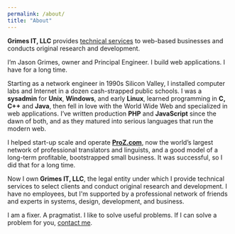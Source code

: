```yaml
---
permalink: /about/
title: "About"
---
```


**Grimes IT, LLC** provides [technical services](/services/) to web-based businesses and conducts original research and development.

I’m Jason Grimes, owner and Principal Engineer. 
I build web applications. I have for a long time.

Starting as a network engineer in 1990s Silicon Valley, 
I installed computer labs and Internet in a dozen cash-strapped public schools.
I was a **sysadmin** for **Unix**, **Windows**, and early **Linux**,
learned programming in **C, C++** and **Java**,
then fell in love with the World Wide Web and specialized in web applications.
I’ve written production **PHP** and **JavaScript** since the dawn of both,
and as they matured into serious languages that run the modern web.

I helped start-up scale and operate [**ProZ.com**](https://www.proz.com/),
now the world’s largest network of professional translators and linguists,
and a good model of a long-term profitable, bootstrapped small business.
It was successful, so I did that for a long time.

Now I own **Grimes IT, LLC**,
the legal entity under which I provide 
technical services to select clients
and conduct original research and development.
I have no employees,
but I'm supported by a professional network of friends and experts in systems, design, development, and business.

I am a fixer. A pragmatist. I like to solve useful problems.
If I can solve a problem for you, [contact me](/contact/).